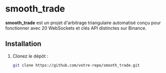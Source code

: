 # smooth_trade

**smooth_trade** est un projet d'arbitrage triangulaire automatisé conçu pour fonctionner avec 20 WebSockets et clés API distinctes sur Binance.

## Installation

1. Clonez le dépôt :
   ```bash
   git clone https://github.com/votre-repo/smooth_trade.git